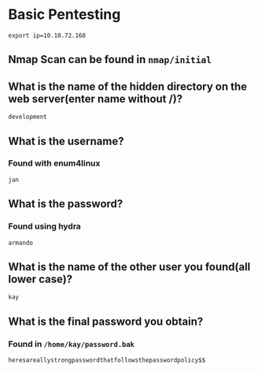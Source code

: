 # Basic Pentesting

```
export ip=10.10.72.168
```

## Nmap Scan can be found in `nmap/initial`


## What is the name of the hidden directory on the web server(enter name without /)?

```
development
```

## What is the username?

### Found with **enum4linux**

```
jan
```

## What is the password?

### Found using **hydra**

```
armando
```

## What is the name of the other user you found(all lower case)?

```
kay
```

## What is the final password you obtain?

### Found in `/home/kay/password.bak`

```
heresareallystrongpasswordthatfollowsthepasswordpolicy$$
```